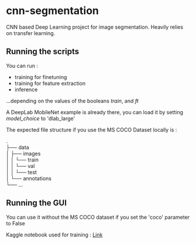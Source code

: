 # cnn-segmentation
CNN based Deep Learning project for image segmentation.
Heavily relies on transfer learning.
 
## Running the scripts

You can run : 
- training for finetuning
- training for feature extraction
- inference

...depending on the values of the booleans *train*, and *ft*

A DeepLab MobileNet example is already there, you can load it by setting *model_choice* to 'dlab_large'

The expected file structure if you use the MS COCO Dataset locally is :
 
.  
├── data  
│   ├── images  
│   │   └── train  
│   │   └── val  
│   │   └── test  
│   └── annotations  
└── ...  

## Running the GUI

You can use it without the MS COCO dataset if you set the 'coco' parameter to False

Kaggle notebook used for training : [Link](https://www.kaggle.com/code/thomassirvent/semantic-segmentation-with-pytorch)
